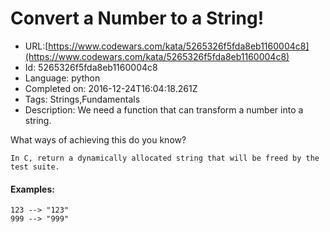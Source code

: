 # Convert a Number to a String!

 - URL:[https://www.codewars.com/kata/5265326f5fda8eb1160004c8](https://www.codewars.com/kata/5265326f5fda8eb1160004c8)
 - Id: 5265326f5fda8eb1160004c8
 - Language: python
 - Completed on: 2016-12-24T16:04:18.261Z
 - Tags: Strings,Fundamentals
 - Description:
We need a function that can transform a number into a string.

What ways of achieving this do you know?

```if:c
In C, return a dynamically allocated string that will be freed by the test suite.
```

#### Examples:

```
123 --> "123"
999 --> "999"
```
